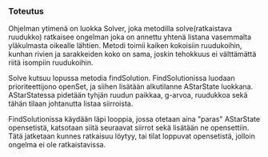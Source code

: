 ### Toteutus

Ohjelman ytimenä on luokka Solver, joka metodilla solve(ratkaistava ruudukko) ratkaisee ongelman joka on annettu yhtenä listana 
vasemmalta yläkulmasta oikealle lähtien. Metodi toimii kaiken kokoisiin ruudukoihin, kunhan rivien ja sarakkeiden koko on sama, joskin 
tehokkuus ei välttämättä riitä isompiin ruudukoihin.

Solve kutsuu lopussa metodia findSolution. FindSolutionissa luodaan prioriteettijono openSet, ja siihen lisätään alkutilanne AStarState luokkana.
AStarStatessa pidetään tyhjän ruudun paikkaa, g-arvoa, ruudukkoa sekä tähän tilaan johtanutta listaa siirroista.

FindSolutionissa käydään läpi looppia, jossa otetaan aina "paras" AStarState opensetistä, katsotaan siitä seuraavat siirrot sekä lisätään ne opensettiin.
Tätä jatketaan kunnes ratkaisuu löytyy, tai tilat loppuvat opensetistä, jolloin ongelma ei ole ratkaistavissa.